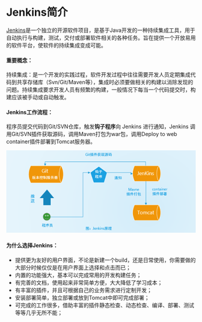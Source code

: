 # Jenkins简介

[Jenkins](https://jenkins.io/)是一个独立的开源软件项目，是基于Java开发的一种持续集成工具，用于自动执行与构建，测试，交付或部署软件相关的各种任务。旨在提供一个开放易用的软件平台，使软件的持续集成变成可能。

#### 重要概念：

持续集成：是一个开发的实践过程，软件开发过程中往往需要开发人员定期集成代码到共享存储库（Svn/Git/Maven等），集成时必须要做相关的构建以消除发现的问题。持续集成要求开发人员有频繁的构建，一般情况下每当一个代码提交时，构建应该被手动或自动触发。



#### Jenkins工作流程：

程序员提交代码到Git/SVN仓库，触发**钩子程序**向 Jenkins 进行通知，Jenkins 调用Git/SVN插件获取源码，调用Maven打包为war包，调用Deploy to web container插件部署到Tomcat服务器。

![1560793131796](assets/1560793131796.png)



#### 为什么选择Jenkins：

- 提供更为友好的用户界面，不论是新建一个build，还是日常使用，你需要做的大部分时候仅仅是在用户界面上选择和点击而已；
- 内置的功能强大，基本可以完成常用的开发构建任务；
- 有完善的文档，使用起来非常简单方便，大大降低了学习成本；
- 有丰富的插件，并且可根据自己的业务需求进行定制开发；
- 安装部署简单，独立部署或放到Tomcat中即可完成部署；
- 可完成的工作很多，借助丰富的插件静态检查、动态检查、编译、部署、测试等等几乎无所不能；